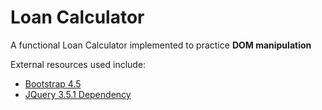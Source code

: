 # Loan Calculator

A functional Loan Calculator implemented to practice **DOM manipulation**

External resources used include:

- [Bootstrap 4.5](https://getbootstrap.com/docs/4.5/getting-started/introduction)
- [JQuery 3.5.1 Dependency](https://code.jquery.com/)
